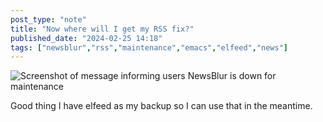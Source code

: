 ```yaml
---
post_type: "note" 
title: "Now where will I get my RSS fix?"
published_date: "2024-02-25 14:18"
tags: ["newsblur","rss","maintenance","emacs","elfeed","news"]
---
```


![Screenshot of message informing users NewsBlur is down for maintenance](https://github.com/lqdev/luisquintanilla.me/assets/11130940/b50ebeaa-c38c-4c58-b70f-fb9b9a26a017)

Good thing I have elfeed as my backup so I can use that in the meantime.